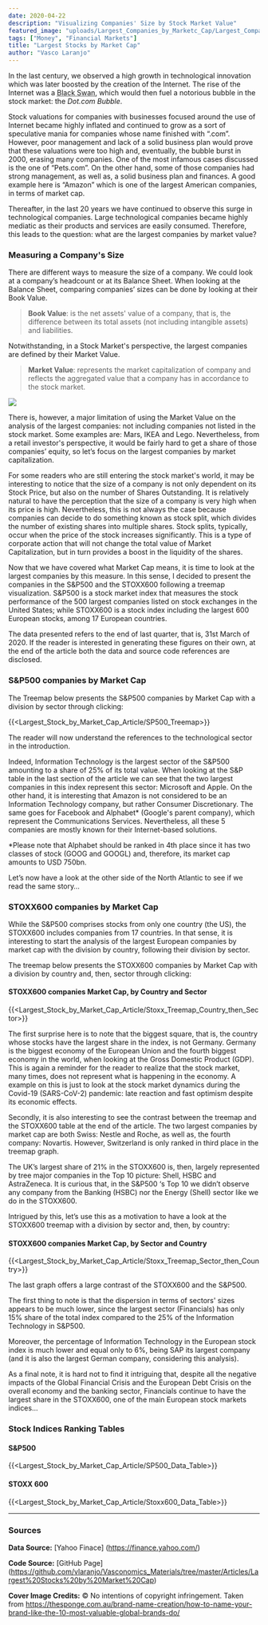 ```yaml
---
date: 2020-04-22
description: "Visualizing Companies' Size by Stock Market Value"
featured_image: "uploads/Largest_Companies_by_Marketc_Cap/Largest_Companies_by_Marketc_Cap_Cover.jpg"
tags: ["Money", "Financial Markets"]
title: "Largest Stocks by Market Cap"
author: "Vasco Laranjo"
---
```

In the last century, we observed a high growth in technological innovation which was later boosted by the creation of the Internet. The rise of the Internet was a <abbr title=" Taleb’s Black Swan theory ">Black Swan</abbr>, which would then fuel a notorious bubble in the stock market: the *Dot.com Bubble*. 

Stock valuations for companies with businesses focused around the use of Internet became highly inflated and continued to grow as a sort of speculative mania for companies whose name finished with “.com”. However, poor management and lack of a solid business plan would prove that these valuations were too high and, eventually, the bubble burst in 2000, erasing many companies. One of the most infamous cases discussed is the one of “Pets.com”. On the other hand, some of those companies had strong management, as well as, a solid business plan and finances. A good example here is “Amazon” which is one of the largest American companies, in terms of market cap.

Thereafter, in the last 20 years we have continued to observe this surge in technological companies. Large technological companies became highly mediatic as their products and services are easily consumed. Therefore, this leads to the question: what are the largest companies by market value?

### Measuring a Company's Size

There are different ways to measure the size of a company. We could look at a company’s headcount or at its Balance Sheet. When looking at the Balance Sheet, comparing companies’ sizes can be done by looking at their Book Value.

> **Book Value**: is the net assets' value of a company, that is, the difference between its total assets (not including intangible assets) and liabilities.

Notwithstanding, in a Stock Market's perspective, the largest companies are defined by their Market Value.

> **Market Value**: represents the market capitalization of company and reflects the aggregated value that a company has in accordance to the stock market.

<img src="https://latex.codecogs.com/svg.latex?Market \ Cap\ = Stock\ Price \times Shares\ Outstanding"/>

There is, however, a major limitation of using the Market Value on the analysis of the largest companies: not including companies not listed in the stock market. Some examples are: Mars, IKEA and Lego. Nevertheless, from a retail investor's perspective, it would be fairly hard to get a share of those companies’ equity, so let’s focus on the largest companies by market capitalization.

For some readers who are still entering the stock market's world, it may be interesting to notice that the size of a company is not only dependent on its Stock Price, but also on the number of Shares Outstanding. It is relatively natural to have the perception that the size of a company is very high when its price is high. Nevertheless, this is not always the case because companies can decide to do something known as stock split, which divides the number of existing shares into multiple shares. Stock splits, typically, occur when the price of the stock increases significantly. This is a type of corporate action that will not change the total value of Market Capitalization, but in turn provides a boost in the liquidity of the shares.

Now that we have covered what Market Cap means, it is time to look at the largest companies by this measure. In this sense, I decided to present the companies in the S&P500 and the STOXX600 following a treemap visualization. S&P500 is a stock market index that measures the stock performance of the 500 largest companies listed on stock exchanges in the United States; while STOXX600 is a stock index including the largest 600 European stocks, among 17 European countries. 

The data presented refers to the end of last quarter, that is, 31st March of 2020. If the reader is interested in generating these figures on their own, at the end of the article both the data and source code references are disclosed.

### S&P500 companies by Market Cap

The Treemap below presents the S&P500 companies by Market Cap with a division by sector through clicking:

{{<Largest_Stock_by_Market_Cap_Article/SP500_Treemap>}}

 The reader will now understand the references to the technological sector in the introduction. 
 
 Indeed, Information Technology is the largest sector of the S&P500 amounting to a share of 25% of its total value. When looking at the S&P table in the last section of the article we can see that the two largest companies in this index represent this sector: Microsoft and Apple. On the other hand, it is interesting that Amazon is not considered to be an Information Technology company, but rather Consumer Discretionary. The same goes for Facebook and Alphabet* (Google's parent company), which represent the Communications Services. Nevertheless, all these 5 companies are mostly known for their Internet-based solutions.

 *Please note that Alphabet should be ranked in 4th place since it has two classes of stock (GOOG and GOOGL) and, therefore, its market cap amounts to USD 750bn.

Let’s now have a look at the other side of the North Atlantic to see if we read the same story…


### STOXX600 companies by Market Cap

While the S&P500 comprises stocks from only one country (the US), the STOXX600 includes companies from 17 countries. In that sense, it is interesting to start the analysis of the largest European companies by market cap with the division by country, following their division by sector.

The treemap below presents the STOXX600 companies by Market Cap with a division by country and, then, sector through clicking:

#### STOXX600 companies Market Cap, by Country and Sector

{{<Largest_Stock_by_Market_Cap_Article/Stoxx_Treemap_Country_then_Sector>}}

The first surprise here is to note that the biggest square, that is, the country whose stocks have the largest share in the index, is not Germany. Germany is the biggest economy of the European Union and the fourth biggest economy in the world, when looking at the Gross Domestic Product (GDP). This is again a reminder for the reader to realize that the stock market, many times, does not represent what is happening in the economy. A example on this is just to look at the stock market dynamics during the Covid-19 (SARS-CoV-2) pandemic: late reaction and fast optimism despite its economic effects.

Secondly, it is also interesting to see the contrast between the treemap and the STOXX600 table at the end of the article. The two largest companies by market cap are both Swiss: Nestle and Roche, as well as, the fourth company: Novartis. However, Switzerland is only ranked in third place in the treemap graph.

The UK’s largest share of 21% in the STOXX600 is, then, largely represented by tree major companies in the Top 10 picture: Shell, HSBC and AstraZeneca. It is curious that, in the S&P500 ‘s Top 10 we didn’t observe any company from the Banking (HSBC) nor the Energy (Shell) sector like we do in the STOXX600. 

Intrigued by this, let’s use this as a motivation to have a look at the STOXX600 treemap with a division by sector and, then, by country:

#### STOXX600 companies Market Cap, by Sector and Country

{{<Largest_Stock_by_Market_Cap_Article/Stoxx_Treemap_Sector_then_Country>}}

The last graph offers a large contrast of the STOXX600 and the S&P500. 

The first thing to note is that the dispersion in terms of sectors' sizes appears to be much lower, since the largest sector (Financials) has only 15% share of the total index compared to the 25% of the Information Technology in S&P500. 

Moreover, the percentage of Information Technology in the European stock index is much lower and equal only to 6%, being SAP its largest company (and it is also the largest German company, considering this analysis). 

As a final note, it is hard not to find it intriguing that, despite all the negative impacts of the Global Financial Crisis and the European Debt Crisis on the overall economy and the banking sector, Financials continue to have the largest share in the STOXX600, one of the main European stock markets indices...

### Stock Indices Ranking Tables

#### S&P500

{{<Largest_Stock_by_Market_Cap_Article/SP500_Data_Table>}}

#### STOXX 600

{{<Largest_Stock_by_Market_Cap_Article/Stoxx600_Data_Table>}}

---
### Sources

**Data Source:** [Yahoo Finace] (https://finance.yahoo.com/)

**Code Source:**
[GitHub Page] (https://github.com/vlaranjo/Vasconomics_Materials/tree/master/Articles/Largest%20Stocks%20by%20Market%20Cap)

**Cover Image Credits:**  © No intentions of copyright infringement. Taken from https://thesponge.com.au/brand-name-creation/how-to-name-your-brand-like-the-10-most-valuable-global-brands-do/
